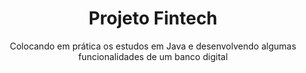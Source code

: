 <h1 align="center">Projeto Fintech</h1>
<p align="center">Colocando em prática os estudos em Java e desenvolvendo algumas funcionalidades de um banco digital </p>
